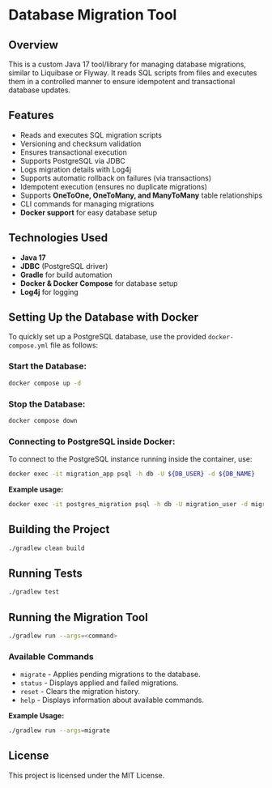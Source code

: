 # Database Migration Tool

## Overview
This is a custom Java 17 tool/library for managing database migrations, similar to Liquibase or Flyway. It reads SQL scripts from files and executes them in a controlled manner to ensure idempotent and transactional database updates.

## Features
- Reads and executes SQL migration scripts
- Versioning and checksum validation
- Ensures transactional execution
- Supports PostgreSQL via JDBC
- Logs migration details with Log4j
- Supports automatic rollback on failures (via transactions)
- Idempotent execution (ensures no duplicate migrations)
- Supports **OneToOne, OneToMany, and ManyToMany** table relationships
- CLI commands for managing migrations
- **Docker support** for easy database setup

## Technologies Used
- **Java 17**
- **JDBC** (PostgreSQL driver)
- **Gradle** for build automation
- **Docker & Docker Compose** for database setup
- **Log4j** for logging

## Setting Up the Database with Docker
To quickly set up a PostgreSQL database, use the provided `docker-compose.yml` file as follows:

### Start the Database:
```sh
docker compose up -d
```  

### Stop the Database:
```sh
docker compose down
```  

### Connecting to PostgreSQL inside Docker:
To connect to the PostgreSQL instance running inside the container, use:

```sh
docker exec -it migration_app psql -h db -U ${DB_USER} -d ${DB_NAME}
```

**Example usage:**
```sh
docker exec -it postgres_migration psql -h db -U migration_user -d migration_db
```

## Building the Project
```sh
./gradlew clean build
```  

## Running Tests
```sh
./gradlew test
```  

## Running the Migration Tool
```sh
./gradlew run --args=<command>
```  

### Available Commands
- `migrate` - Applies pending migrations to the database.
- `status` - Displays applied and failed migrations.
- `reset` - Clears the migration history.
- `help` - Displays information about available commands.

**Example Usage:**
```sh
./gradlew run --args=migrate
```  

## License
This project is licensed under the MIT License.